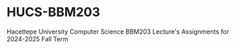 # HUCS-BBM203
Hacettepe University Computer Science BBM203 Lecture's Assignments for 2024-2025 Fall Term
